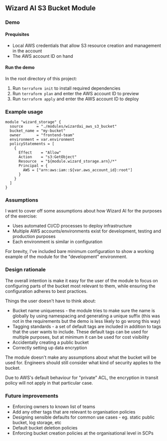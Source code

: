 ## Wizard AI S3 Bucket Module

### Demo

#### Prequisites

- Local AWS credentials that allow S3 resource creation and management in the account
- The AWS account ID on hand

#### Run the demo

In the root directory of this project:

1. Run `terraform init` to install required dependencies
2. Run `terraform plan` and enter the AWS account ID to preview
3. Run `terraform apply` and enter the AWS account ID to deploy

### Example usage

```hcl
module "wizard_storage" {
  source      = "./modules/wizardai_aws_s3_bucket"
  bucket_name = "my-bucket"
  owner       = "frontend-team"
  environment = var.environment
  policyStatements = [
    {
      Effect    = "Allow"
      Action    = "s3:GetObject"
      Resource  = "${module.wizard_storage.arn}/*"
      Principal = {
        AWS = ["arn:aws:iam::${var.aws_account_id}:root"]
      }
    }
  ]
}
```

### Assumptions

I want to cover off some assumptions about how Wizard AI for the purposes of the exercise:

- Uses automated CI/CD processes to deploy infrastructure
- Multiple AWS accounts/environments exist for development, testing and production purposes
- Each environment is similar in configuration

For brevity, I've included bare minimum configuration to show a working example of the module for the "development" environment.

### Design rationale

The overall intention is make it easy for the user of the module to focus on configuring parts of the bucket most relevant to them, while ensuring the configuration adheres to best practices.

Things the user doesn't have to think about:

- Bucket name uniqueness - the module tries to make sure the name is globally by using namespacing and generating a unique suffix (this was not in the requirements but the demo is less likely to go wrong this way)
- Tagging standards - a set of default tags are included in addition to tags that the user wants to include. These default tags can be used for multiple purposes, but at minimum it can be used for cost visibility
- Accidentally creating a public bucket
- Correctly setting up data encryption

The module doesn't make any assumptions about what the bucket will be used for. Engineers should still consider what kind of security applies to the bucket.

Due to AWS's default behaviour for "private" ACL, the encryption in transit policy will not apply in that particular case.

### Future improvements

- Enforcing owners to known list of teams
- Add any other tags that are relevant to organisation policies
- Designing sensible defaults for common use cases - eg. static public bucket, log storage, etc
- Default bucket deletion policies
- Enforcing bucket creation policies at the organisational level in SCPs
